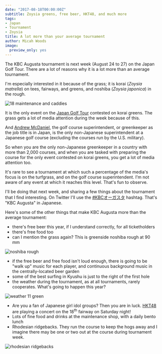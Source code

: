 ```yaml
---
date: "2017-08-18T00:00:00Z"
subtitle: Zoysia greens, free beer, HKT48, and much more
tags:
- Japan
- Tournament
- Zoysia
title: A lot more than your average tournament
author: Micah Woods
image:
  preview_only: yes
---
```


The KBC Augusta tournament is next week (August 24 to 27) on the Japan Golf Tour. There are a lot of reasons why it is a lot more than an average tournament. 

I'm especially interested in it because of the grass; it is korai (*Zoysia matrella*) on tees, fairways, and greens, and noshiba (*Zoysia japonica*) in the rough. 

![18 maintenance and caddies](https://c2.staticflickr.com/4/3872/15144738745_67c1f11d4f_b_d.jpg)

It is the only event on the [Japan Golf Tour](http://www.jgto.org/pc/TopPage.do) contested on korai greens. The grass gets a lot of media attention during the week because of this.

And [Andrew McDaniel](https://twitter.com/drumcturf), the golf course superintendent, or greenkeeper as the job title is in Japan, is the only non-Japanese superintendent at a Japanese golf course (excluding the courses run by the U.S. military).

So when you are the only non-Japanese greenkeeper in a country with more than 2,000 courses, and when you are tasked with preparing the course for the only event contested on korai greens, you get a lot of media attention too. 

It's rare to see a tournament at which such a percentage of the media's focus is on the turfgrass, and on the golf course superintendent. I'm not aware of any event at which it reaches this level. That's fun to observe.

I'll be doing that next week, and sharing a few things about the tournament that I find interesting. On Twitter I'll use the [#KBCオーガスタ](https://twitter.com/hashtag/KBC%E3%82%AA%E3%83%BC%E3%82%AC%E3%82%B9%E3%82%BF?src=hash) hashtag. That's "KBC Augusta" in Japanese.

Here's some of the other things that make KBC Augusta more than the average tournament:

* there's free beer this year, if I understand correctly, for all ticketholders
* there's free food too
* can I mention the grass again? This is greenside noshiba rough at 90 mm

![noshiba rough](https://c2.staticflickr.com/4/3864/15141767031_b858565306_b_d.jpg)

* if the free beer and free food isn't loud enough, there is going to be "walk up" music for each player, and continuous background music in the centrally-located beer garden
* some of the best surfing in Kyushu is just to the right of the first hole
* the weather during the tournament, as at all tournaments, rarely cooperates. What's going to happen this year?

![weather 11 green](https://c2.staticflickr.com/6/5562/14958184507_3ba55bb049_b_d.jpg)

* Are you a fan of Japanese girl idol groups? Then you are in luck. [HKT48](https://en.wikipedia.org/wiki/HKT48) are playing a concert on the 18<sup>th</sup> fairway on Saturday night!
* Lots of fine food and drinks at the maintenance shop, with a daily bento lunch
* Rhodesian ridgebacks. They run the course to keep the hogs away and I imagine there may be one or two out at the course during tournament week.

![rhodesian ridgebacks](fukuoka_dog.jpg)
